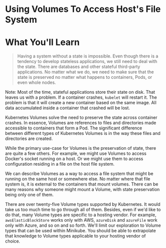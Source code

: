 <!-- .slide: class="center" -->
# Using Volumes To Access Host's File System


<!-- .slide: class="light" -->
<div class="eyebrow"></div>

# What You'll Learn

> Having a system without a state is impossible. Even though there is a tendency to develop stateless applications, we still need to deal with the state. There are databases and other stateful third-party applications. No matter what we do, we need to make sure that the state is preserved no matter what happens to containers, Pods, or even whole nodes.

Note:
Most of the time, stateful applications store their state on disk. That leaves us with a problem. If a container crashes, `kubelet` will restart it. The problem is that it will create a new container based on the same image. All data accumulated inside a container that crashed will be lost.

Kubernetes Volumes solve the need to preserve the state across container crashes. In essence, Volumes are references to files and directories made accessible to containers that form a Pod. The significant difference between different types of Kubernetes Volumes is in the way these files and directories are created.

While the primary use-case for Volumes is the preservation of state, there are quite a few others. For example, we might use Volumes to access Docker's socket running on a host. Or we might use them to access configuration residing in a file on the host file system.

We can describe Volumes as a way to access a file system that might be running on the same host or somewhere else. No matter where that file system is, it is external to the containers that mount volumes. There can be many reasons why someone might mount a Volume, with state preservation being only one of them.

There are over twenty-five Volume types supported by Kubernetes. It would take us too much time to go through all of them. Besides, even if we'd like to do that, many Volume types are specific to a hosting vendor. For example, `awsElasticBlockStore` works only with AWS, `azureDisk` and `azureFile` work only with Azure, and so on and so forth. We'll limit our exploration to Volume types that can be used within Minikube. You should be able to extrapolate that knowledge to Volume types applicable to your hosting vendor of choice.
